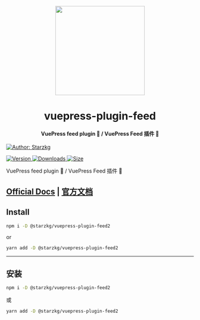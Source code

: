 <!-- markdownlint-disable -->
<p align="center">
  <img width="240" src="https://vuepress-star.shentuzhigang.cn/images/hero.png" style="text-align: center;"/>
</p>
<h1 align="center">vuepress-plugin-feed</h1>
<h4 align="center">VuePress feed plugin 📡 / VuePress Feed 插件 📡</h4>

[![Author: Starzkg](https://img.shields.io/badge/Author-Starzkg-blue.svg?style=for-the-badge)](https://shentuzhigang.cn)

<!-- markdownlint-restore -->

[![Version](https://img.shields.io/npm/v/@starzkg/vuepress-plugin-feed.svg?style=flat-square&logo=npm) ![Downloads](https://img.shields.io/npm/dm/@starzkg/vuepress-plugin-feed.svg?style=flat-square&logo=npm) ![Size](https://img.shields.io/bundlephobia/min/@starzkg/vuepress-plugin-feed?style=flat-square&logo=npm)](https://www.npmjs.com/package/@starzkg/vuepress-plugin-feed)

VuePress feed plugin 📡 / VuePress Feed 插件 📡

## [Official Docs](https://vuepress-theme-star.github.io/feed/) | [官方文档](https://vuepress-theme-star.github.io/feed/zh/)

## Install

```bash
npm i -D @starzkg/vuepress-plugin-feed2
```

or

```bash
yarn add -D @starzkg/vuepress-plugin-feed2
```

---

## 安装

```bash
npm i -D @starzkg/vuepress-plugin-feed2
```

或

```bash
yarn add -D @starzkg/vuepress-plugin-feed2
```
